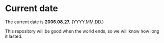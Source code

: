 # Current date

The current date is **2006.08.27.** (YYYY.MM.DD.)

This repository will be good when the world ends, so we will know how long it lasted.